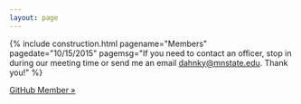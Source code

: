 ```yaml
---
layout: page
---
```

{% include construction.html pagename="Members" pagedate="10/15/2015" pagemsg="If you need to contact an officer, stop in during our meeting time or send me an email <a href='mailto:dahnky@mnstate.edu'>dahnky@mnstate.edu</a>. Thank you!" %}

<a class="btn btn-primary btn-lg" href="https://github.com/orgs/MSUM-ACM/teams/members/members" role="button">GitHub Member »</a>

<script type="text/javascript">
  $("#membersnav").addClass("active");
</script>
